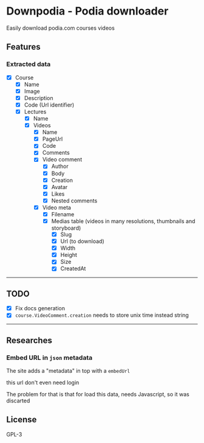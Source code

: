 # Downpodia - Podia downloader

Easily download podia.com courses videos

## Features

### **Extracted data**
- [x] Course
  - [x] Name
  - [x] Image
  - [x] Description
  - [x] Code (Url identifier)
  - [x] Lectures
    - [x] Name
    - [x] Videos
      - [x] Name
      - [x] PageUrl
      - [x] Code
      - [x] Comments
      - [x] Video comment
        - [x] Author
        - [x] Body
        - [x] Creation
        - [x] Avatar
        - [x] Likes
        - [x] Nested comments
      - [x] Video meta
        - [x] Filename
        - [x] Medias table (videos in many resolutions, thumbnails and storyboard)
          - [x] Slug
          - [x] Url (to download)
          - [x] Width
          - [x] Height
          - [x] Size
          - [x] CreatedAt

---

## TODO

- [x] Fix docs generation
- [x] `course.VideoComment.creation` needs to store unix time instead string

---

## Researches
<!--
### Podia website is a `Wordpress` site
If you access `/wp-admin` you get a message that your browser was been blocked.
But it doesn't

The pages uses the `storefront` script, which is a `Wordpress` theme
```html
<script src="https://cdn.podia.com/packs/js/storefront/index-b83927663680684733fc.js" data-turbo-track="reload"></script>
```

And it loads images from wp.com
-->
### Embed URL in `json` metadata
The site adds a "metadata" in top with a `embedUrl`

this url don't even need login

The problem for that is that for load this data, needs Javascript, so it was discarted

## License

GPL-3
